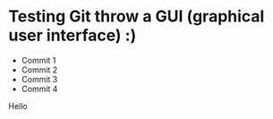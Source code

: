 # Testing Git throw a GUI (graphical user interface) :)

- Commit 1
- Commit 2
- Commit 3
- Commit 4

Hello
